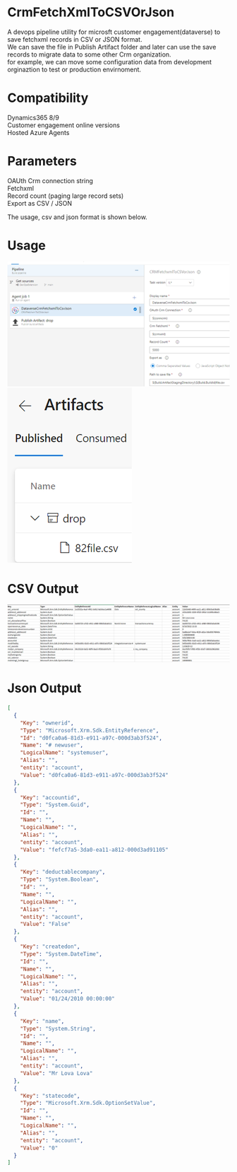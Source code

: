 # CrmFetchXmlToCSVOrJson
A devops pipeline utility for microsft customer engagement(dataverse) to save fetchxml records in CSV or JSON format. <br />
We can save the file in Publish Artifact folder and later can use the save records to migrate data to some other 
Crm organization. <br />
for example, we can move some configuration data from development orginaztion to test or 
production envirnoment.

# Compatibility
Dynamics365 8/9 <br />
Customer engagement online versions<br />
Hosted Azure Agents<br />


# Parameters
OAUth Crm connection string<br />
Fetchxml<br />
Record count (paging large record sets)<br />
Export as CSV / JSON<br />


The usage, csv and json format is shown below.

# Usage
<img src="https://raw.githubusercontent.com/yesadahmed/CrmFetchXmlToJson/main/pipeline.PNG" ><br />
<img src="https://raw.githubusercontent.com/yesadahmed/CrmFetchXmlToJson/main/DROP.png" >

# CSV Output
<img src="https://raw.githubusercontent.com/yesadahmed/CrmFetchXmlToJson/main/csv.PNG" >

# Json Output
```json
[
  {
    "Key": "ownerid",
    "Type": "Microsoft.Xrm.Sdk.EntityReference",
    "Id": "d0fca0a6-81d3-e911-a97c-000d3ab3f524",
    "Name": "# newuser",
    "LogicalName": "systemuser",
    "Alias": "",
    "entity": "account",
    "Value": "d0fca0a6-81d3-e911-a97c-000d3ab3f524"
  },
  {
    "Key": "accountid",
    "Type": "System.Guid",
    "Id": "",
    "Name": "",
    "LogicalName": "",
    "Alias": "",
    "entity": "account",
    "Value": "fefcf7a5-3da0-ea11-a812-000d3ad91105"
  },
  {
    "Key": "deductablecompany",
    "Type": "System.Boolean",
    "Id": "",
    "Name": "",
    "LogicalName": "",
    "Alias": "",
    "entity": "account",
    "Value": "False"
  },
  {
    "Key": "createdon",
    "Type": "System.DateTime",
    "Id": "",
    "Name": "",
    "LogicalName": "",
    "Alias": "",
    "entity": "account",
    "Value": "01/24/2010 00:00:00"
  },
  {
    "Key": "name",
    "Type": "System.String",
    "Id": "",
    "Name": "",
    "LogicalName": "",
    "Alias": "",
    "entity": "account",
    "Value": "Mr Lova Lova"
  },
  {
    "Key": "statecode",
    "Type": "Microsoft.Xrm.Sdk.OptionSetValue",
    "Id": "",
    "Name": "",
    "LogicalName": "",
    "Alias": "",
    "entity": "account",
    "Value": "0"
  }
]

```

